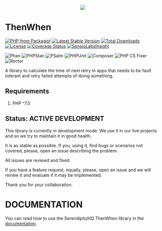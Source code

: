 <p align="center">
    <a href="http://www.serendipityhq.com" target="_blank">
        <img src="http://www.serendipityhq.com/assets/open-source-projects/Logo-SerendipityHQ-Icon-Text-Purple.png">
    </a>
</p>

# ThenWhen

[![PHP from Packagist](https://img.shields.io/packagist/php-v/serendipity_hq/then-when?color=%238892BF)](https://packagist.org/packages/serendipity_hq/then-when)
[![Latest Stable Version](https://poser.pugx.org/serendipity_hq/then-when/v/stable.png)](https://packagist.org/packages/serendipity_hq/then-when)
[![Total Downloads](https://poser.pugx.org/serendipity_hq/then-when/downloads.svg)](https://packagist.org/packages/serendipity_hq/then-when)
[![License](https://poser.pugx.org/serendipity_hq/then-when/license.svg)](https://packagist.org/packages/serendipity_hq/then-when)
[![Coverage Status](https://codecov.io/gh/Aerendir/then-when/branch/master/graph/badge.svg)](https://codecov.io/gh/Aerendir/then-when/)
[![SensioLabsInsight](https://insight.sensiolabs.com/projects/2ad9c37a-2014-4901-97a9-9a8d497ecd75/mini.png)](https://insight.sensiolabs.com/projects/2ad9c37a-2014-4901-97a9-9a8d497ecd75)

![Phan](https://github.com/Aerendir/then-when/workflows/Phan/badge.svg)
![PHPStan](https://github.com/Aerendir/then-when/workflows/PHPStan/badge.svg)
![PSalm](https://github.com/Aerendir/then-when/workflows/PSalm/badge.svg)
![PHPUnit](https://github.com/Aerendir/then-when/workflows/PHPunit/badge.svg)
![Composer](https://github.com/Aerendir/then-when/workflows/Composer/badge.svg)
![PHP CS Fixer](https://github.com/Aerendir/then-when/workflows/PHP%20CS%20Fixer/badge.svg)
![Rector](https://github.com/Aerendir/then-when/workflows/Rector/badge.svg)

A library to calculate the time of next retry in apps that needs to be fault tolerant and retry failed attempts of doing
 something.

Requirements
------------

1. PHP ^7.0

Status: ACTIVE DEVELOPMENT
--------------------------

This library is currently in development mode. We use it in our live projects and so we try to maintain it in good health.

It is as stable as possible. If you, using it, find bugs or scenarios not covered, please, open an issue describing the problem.

All issues are reviewd and fixed.

If you have a feature request, equally, please, open an issue and we will review it and evaluate if it may be implemented.

Thank you for your collaboration.

DOCUMENTATION
=============

You can read how to use the SerendipityHQ ThenWhen library in the [documentation](docs/Strategies.md).
